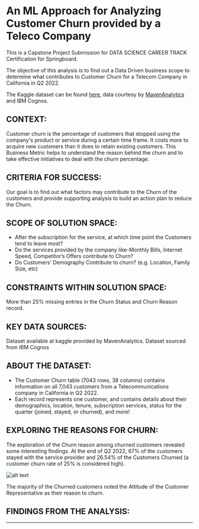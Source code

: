 # An ML Approach for Analyzing Customer Churn provided by a Teleco Company

This is a Capstone Project Submission for DATA SCIENCE CAREER TRACK Certification for Springboard.

The objective of this analysis is to find out a Data Driven business scope to determine what contributes to Customer Churn for a Telecom Company in California in Q2 2022.

The Kaggle dataset can be found [here](https://www.kaggle.com/datasets/shilongzhuang/telecom-customer-churn-by-maven-analytics), data courtesy by [MavenAnalytics](https://www.mavenanalytics.io/) and IBM Cognos.

## CONTEXT:

Customer churn is the percentage of customers that stopped using the company's product or service during a certain time frame.  It costs more to acquire new customers than it does to retain existing customers. This Business Metric helps to understand the reason behind the churn and to take effective initiatives to deal with the churn percentage.

## CRITERIA FOR SUCCESS:

Our goal is to find out what factors may contribute to the Churn of the customers and provide supporting analysis to build an action plan to reduce the Churn.

## SCOPE OF SOLUTION SPACE:

* After the subscription for the service, at which time point the Customers tend to leave most?
* Do the services provided by the company like-Monthly Bills, Internet Speed, Competitor’s Offers contribute to Churn?
* Do Customers' Demography Contribute to churn? (e.g. Location, Family Size, etc)

## CONSTRAINTS WITHIN SOLUTION SPACE:

More than 25% missing entries in the Churn Status and Churn Reason record.

## KEY DATA SOURCES:

Dataset available at kaggle provided by MavenAnalytics.
Dataset sourced from IBM Cognos

## ABOUT THE DATASET:

* The Customer Churn table (7043 rows, 38 columns) contains information on all 7,043 customers from a Telecommunications company in California in Q2 2022.
* Each record represents one customer, and contains details about their demographics, location, tenure, subscription services, status for the quarter (joined, stayed, or churned), and more!

## EXPLORING THE REASONS FOR CHURN:

The exploration of the Churn reason among churned customers revealed some interesting findings. At the end of Q2 2022, 67% of the customers stayed with the service provider and 26.54% of the Customers Churned (a customer churn rate of 25% is considered high).

![alt text](https://github.com/[username]/[reponame]/blob/[branch]/image.jpg?raw=true)

The majority of the Churned customers noted the Attitude of the Customer Representative as their reason to churn.

## FINDINGS FROM THE ANALYSIS:
_________________________________________

